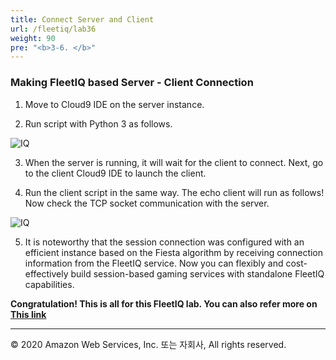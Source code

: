 ```yaml
---
title: Connect Server and Client
url: /fleetiq/lab36
weight: 90
pre: "<b>3-6. </b>"
---
```


### Making FleetIQ based Server - Client Connection
1. Move to Cloud9 IDE on the server instance.

2. Run script with Python 3 as follows.

![IQ](../../images/fleetiq/lab36/IQ-1.png)

3. When the server is running, it will wait for the client to connect. Next, go to the client Cloud9 IDE to launch the client.

4. Run the client script in the same way. The echo client will run as follows!     Now check the TCP socket communication with the server.

![IQ](../../images/fleetiq/lab36/IQ-2.png)

5. It is noteworthy that the session connection was configured with an efficient instance based on the Fiesta algorithm by receiving connection information from the FleetIQ service. Now you can flexibly and cost-effectively build session-based gaming services with standalone FleetIQ capabilities.

**Congratulation! This is all for this FleetIQ lab. You can also refer more on [This link](https://docs.aws.amazon.com/gamelift/latest/developerguide/gsg-intro.html)**

---
<p align="left">
© 2020 Amazon Web Services, Inc. 또는 자회사, All rights reserved.
</p>

